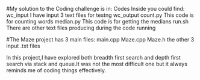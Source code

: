 #My solution to the Coding challenge is in: Codes
Inside you could find:
wc_input    I have input 3 text files for testng
wc_output
count.py    This code is for counting words
median.py   This code is for getting the medians
run.sh
There are other text files producing during the code running 

#The Maze project has 3 main files:
main.cpp
Maze.cpp
Maze.h
the other 3 input .txt files

In this project,I have explored both breadth first search and depth first search via stack and queue.It was not the most difficult one but it always reminds me of coding things effectively.

